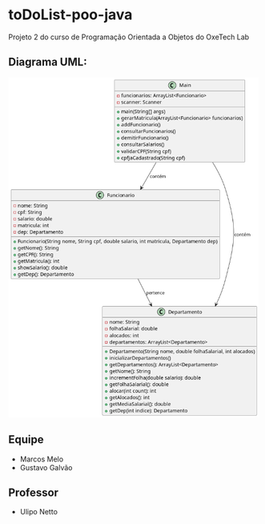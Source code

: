 # toDoList-poo-java
<p>Projeto 2 do curso de Programação Orientada a Objetos do OxeTech Lab</p>

<h2><strong>Diagrama UML: </strong></h2>
<img width="500px" src="./diagrama.png"/>

## Equipe
<ul>
  <li>Marcos Melo</li>
  <li>Gustavo Galvão</li>
</ul>

## Professor
<ul>
  <li>Ulipo Netto</li>
</ul>
